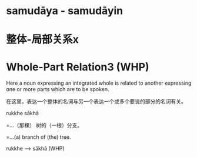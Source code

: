 # samudāya - samudāyin

# 整体-局部关系x

# Whole-Part Relation3 (WHP)

Here a noun expressing an integrated whole is related to another expressing one or more parts which are to be spoken.

在这里，表达一个整体的名词与另一个表达一个或多个要说的部分的名词有关。

rukkhe sākhā 

=...（那棵） 树的（一根）分支。

=...(a) branch of (the) tree.

rukkhe ——> sākhā (WHP)